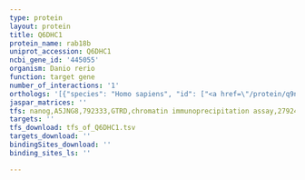 ```yaml
---
type: protein
layout: protein
title: Q6DHC1
protein_name: rab18b
uniprot_accession: Q6DHC1
ncbi_gene_id: '445055'
organism: Danio rerio
function: target gene
number_of_interactions: '1'
orthologs: '[{"species": "Homo sapiens", "id": ["<a href=\"/protein/q9np72\">Q9NP72</a>"]}, {"species": "Mus musculus", "id": ["A0A3Q4EI12"]}, {"species": "Rattus norvegicus", "id": ["<a href=\"/protein/q5eb77\">Q5EB77</a>"]}, {"species": "Drosophila melanogaster", "id": ["<a href=\"/protein/q9w4a0\">Q9W4A0</a>"]}, {"species": "Caenorhabditis elegans", "id": ["<a href=\"/protein/q8mxs1\">Q8MXS1</a>"]}]'
jaspar_matrices: ''
tfs: nanog,A5JNG8,792333,GTRD,chromatin immunoprecipitation assay,27924024%5Buid%5D,No
targets: ''
tfs_download: tfs_of_Q6DHC1.tsv
targets_download: ''
bindingSites_download: ''
binding_sites_ls: ''

---
```

